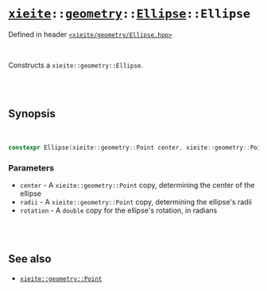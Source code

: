 # [`xieite`](../../../README.md)`::`[`geometry`](../../../docs/geometry.md)`::`[`Ellipse`](../../../docs/geoemtry/Ellipse.md)`::Ellipse`
Defined in header [`<xieite/geometry/Ellipse.hpp>`](../../../include/xieite/geometry/Ellipse.hpp)

<br/>

Constructs a `xieite::geometry::Ellipse`.

<br/><br/>

## Synopsis

<br/>

```cpp
constexpr Ellipse(xieite::geometry::Point center, xieite::geometry::Point radii, double rotation = 0.0) noexcept;
```
### Parameters
- `center` - A `xieite::geometry::Point` copy, determining the center of the ellipse
- `radii` - A `xieite::geometry::Point` copy, determining the ellipse's radii
- `rotation` - A `double` copy for the ellipse's rotation, in radians

<br/><br/>

## See also
- [`xieite::geometry::Point`](../../../docs/geometry/Point.md)
